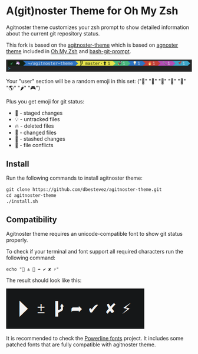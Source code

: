 # A(git)noster Theme for Oh My Zsh
Agitnoster theme customizes your zsh prompt to show detailed information about the current git repository status.

This fork is based on the [agitnoster-theme](https://github.com/dbestevez/agitnoster-theme) which is based on [agnoster theme](https://gist.github.com/3712874) included in [Oh My Zsh](https://github.com/robbyrussell/oh-my-zsh) and [bash-git-prompt](https://github.com/magicmonty/bash-git-prompt).

![Theme preview](preview.png)

Your "user" section will be a random emoji in this set:
("🍻" "🦄" "🎉" "🤖" "🦖" "🌎" "🌶" "🎮")

Plus you get emoji for git status:
 * 🚀 - staged changes
 * 💡 - untracked files
 * 🔥 - deleted files
 * 🔧 - changed files
 * 📌 - stashed changes
 * 🌋 - file conflicts

## Install
Run the following commands to install agitnoster theme:
```
git clone https://github.com/dbestevez/agitnoster-theme.git
cd agitnoster-theme
./install.sh
```


## Compatibility
Agitnoster theme requires an unicode-compatible font to show git status properly.

To check if your terminal and font support all required characters run the following command:

```
echo " ±  ➦ ✔ ✘ ⚡"
```

The result should look like this:

![Compatibility preview](comp-preview.png)

It is recommended to check the [Powerline fonts](https://github.com/powerline/fonts) project. It includes some patched fonts that are fully compatible with agitnoster theme.
